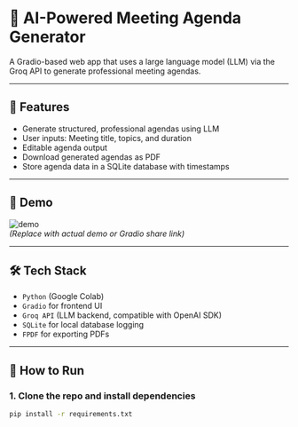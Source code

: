 
# 🤖 AI-Powered Meeting Agenda Generator

A Gradio-based web app that uses a large language model (LLM) via the Groq API to generate professional meeting agendas.

---

## 🚀 Features

- Generate structured, professional agendas using LLM
- User inputs: Meeting title, topics, and duration
- Editable agenda output
- Download generated agendas as PDF
- Store agenda data in a SQLite database with timestamps

---

## 📸 Demo

![demo](demo.gif)  
*(Replace with actual demo or Gradio share link)*

---

## 🛠 Tech Stack

- `Python` (Google Colab)
- `Gradio` for frontend UI
- `Groq API` (LLM backend, compatible with OpenAI SDK)
- `SQLite` for local database logging
- `FPDF` for exporting PDFs

---

## 🧪 How to Run

### 1. Clone the repo and install dependencies
```bash
pip install -r requirements.txt
